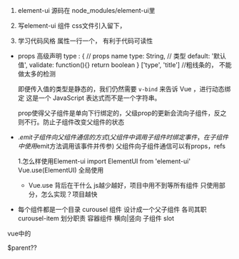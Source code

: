 1. element-ui 源码在 node_modules/element-ui里

2. 写element-ui 组件
  css文件引入留下，

3. 学习代码风格
属性一行一个， 有利于代码可读性
- props 高级声明 
  type : {  // props  name 
    type: String,   // 类型
    default: '默认值',
    validate: function(){}  return boolean 
  }
  ['type', 'title'] //粗线条的， 不能做太多的检测

  即便传入值的类型是静态的，我们仍然需要 `v-bind` 来告诉 Vue ，进行动态绑定
  这是一个 JavaScript 表达式而不是一个字符串。
  

  prop使得父子组件是单向下行绑定的，父级prop的更新会流向子组件，反之则不行。防止子组件改变父组件的状态

- .$emit子组件向父组件通信的方式
  (父组件中调用子组件时绑定事件，在子组件中使用$emit方法调用该事件并传参)
  父组件向子组件通信可以有props，refs


  1.怎么样使用Element-ui
  import ElementUI from 'element-ui'
  Vue.use(ElementUI)  全局使用

  - Vue.use 背后在干什么
  js越少越好，项目中用不到等所有组件 只使用部分，怎么实现？项目越快

- 每个组件都是一个目录
  curousel  组件  设计成一个父子组件 各司其职 
  curousel-item
  划分职责
  容器组件  横向|竖向
  子组件 slot

vue中的

$parent??